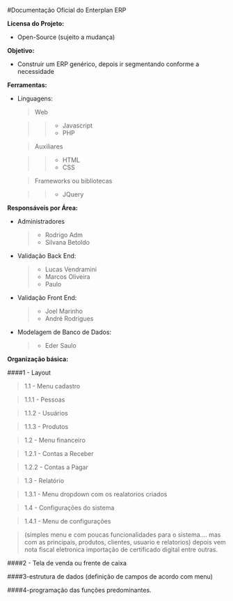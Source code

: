 #Documentação Oficial do Enterplan ERP

**Licensa do Projeto:**
* Open-Source (sujeito a mudança)

**Objetivo:**
* Construir um ERP genérico, depois ir segmentando conforme a necessidade

**Ferramentas:**

* Linguagens:
  
  > Web
    
  >> * Javascript
  >> * PHP
    
  > Auxiliares
    
  >> * HTML
  >> * CSS
  
  > Frameworks ou bibliotecas
    
  >> * JQuery


**Responsáveis por Área:**

* Administradores
  > * Rodrigo Adm
  > * Silvana Betoldo

* Validação Back End:
  > * Lucas Vendramini
  > * Marcos Oliveira
  > * Paulo

* Validação Front End:
  > * Joel Marinho
  > * André Rodrigues

* Modelagem de Banco de Dados:
  > * Eder Saulo


**Organização básica:**

####1 - Layout

> 1.1 - Menu cadastro

> 1.1.1 - Pessoas

> 1.1.2 - Usuários

> 1.1.3 - Produtos

> 1.2 - Menu financeiro

> 1.2.1 - Contas a Receber

> 1.2.2 - Contas a Pagar

> 1.3 - Relatório

> 1.3.1 - Menu dropdown com os realatorios criados

> 1.4 - Configurações do sistema

> 1.4.1 - Menu de configurações

> (simples menu e com poucas funcionalidades para o sistema.... mas com as principais, produtos, clientes, usuario e relatorios) depois vem nota fiscal eletronica importação de certificado digital entre outras.

####2 - Tela de venda ou frente de caixa 

####3-estrutura de dados (definição de campos de acordo com menu)

####4-programação das funções predominantes.
